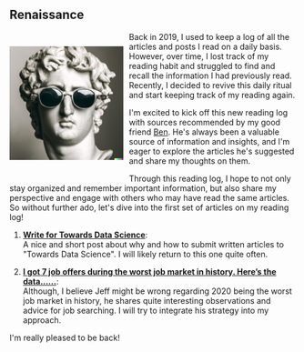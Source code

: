 <!--
.. title: Readlog: April 27, 2023
.. slug: readlog-april-27-2023
.. date: 2023-04-27 22:17:55 UTC+02:00
.. tags: readlog, medium, tds
.. category: 
.. link: 
.. description: 
.. type: text
-->

## Renaissance

<img style="float: left; padding: 25px 10px 30px 0;" src="/images/david.png" alt="David in Sunglasses (generated by DALL-E)" width="200"/>

Back in 2019, I used to keep a log of all the articles and posts I read on a 
daily basis. However, over time, I lost track of my reading habit and 
struggled to find and recall the information I had previously read. Recently, 
I decided to revive this daily ritual and start keeping track of my reading again.

I'm excited to kick off this new reading log with sources recommended by my 
good friend [Ben](https://benfeifke.com/). He's always been a valuable source 
of information and insights, and I'm eager to explore the articles he's 
suggested and share my thoughts on them.

<!-- TEASER_END -->

Through this reading log, I hope to not only stay organized and remember 
important information, but also share my perspective and engage with others 
who may have read the same articles. So without further ado, let's dive into 
the first set of articles on my reading log!

1. [**Write for Towards Data Science**](https://towardsdatascience.com/questions-96667b06af5#dee8): <br>
A nice and short post about why and how to submit written articles to "Towards 
Data Science". I will likely return to this one quite often.

1. [**I got 7 job offers during the worst job market in history. Here’s the data......**](http://www.jefflichronicles.com/blog/2020/9/26/i-got-7-job-offers-during-the-worst-job-market-in-history-heres-the-data): <br>
Although, I believe Jeff might be wrong regarding 2020 being the worst job 
market in history, he shares quite interesting observations and advice for
job searching. I will try to integrate his strategy into my approach.

I'm really pleased to be back!
